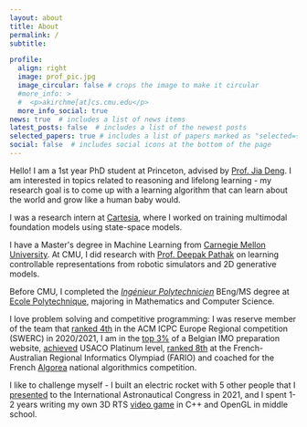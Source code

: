 ```yaml
---
layout: about
title: About
permalink: /
subtitle: 

profile:
  align: right
  image: prof_pic.jpg
  image_circular: false # crops the image to make it circular
  #more_info: >
  #  <p>akirchme[at]cs.cmu.edu</p>
  more_info_social: true
news: true  # includes a list of news items
latest_posts: false  # includes a list of the newest posts
selected_papers: true # includes a list of papers marked as "selected={true}"
social: false  # includes social icons at the bottom of the page
---
```


Hello! I am a 1st year PhD student at Princeton, advised by [Prof. Jia Deng](https://www.cs.princeton.edu/~jiadeng/).
I am interested in topics related to reasoning and lifelong learning - my research goal is to come up with a learning algorithm that can learn about the world and grow like a human baby would.

I was a research intern at [Cartesia](https://cartesia.ai/), where I worked on training multimodal foundation models using state-space models.

I have a Master's degree in Machine Learning from [Carnegie Mellon University](https://www.ml.cmu.edu). At CMU, I did research with [Prof. Deepak Pathak](https://www.cs.cmu.edu/~dpathak) on learning controllable representations from robotic simulators and 2D generative models.

Before CMU, I completed the [_Ingénieur Polytechnicien_](https://programmes.polytechnique.edu/en/ingenieur-polytechnicien-program/ingenieur-polytechnicien-program) BEng/MS degree at [Ecole Polytechnique](https://www.polytechnique.edu), majoring in Mathematics and Computer Science. 

I love problem solving and competitive programming: I was reserve member of the team that [ranked 4th](https://swerc.eu/2020/theme/scoreboard/index.html) in the ACM ICPC Europe Regional competition (SWERC) in 2020/2021, I am in the [top 3%](https://www.mathraining.be/users/363) of a Belgian IMO preparation website, [achieved](http://www.usaco.org/current/data/dec16_gold_results.html) USACO Platinum level, [ranked 8th](https://orac.amt.edu.au/fario/fario17results.html) at the French-Australian Regional Informatics Olympiad (FARIO) and coached for the French [Algorea](https://algorea.org) national algorithmics competition. 

I like to challenge myself - I built an electric rocket with 5 other people that I [presented](https://iafastro.directory/iac/paper/id/64940/summary/) to the International Astronautical Congress in 2021, and I spent 1-2 years writing my own 3D RTS [video game](https://bitbucket.org/akirchmeyer/astrowars/src/master/) in C++ and OpenGL in middle school.

<!-- 
Some papers I find exciting and would like to explore include: [DreamCoder](https://arxiv.org/abs/2006.08381), [Voyager](https://arxiv.org/abs/2305.16291), [MuZero](https://arxiv.org/abs/1911.08265) and [Generalist Neural Algorithmic Learner](https://arxiv.org/abs/2209.11142).

I also built an electric rocket that I [presented](https://iafastro.directory/iac/paper/id/64940/summary/) to the International Astronautical Congress.

My research interests lie at at the intersection of computer vision and artificial intelligence, . In particular, I am interested in 2D/3D scene understanding, self-supervised learning, multimodal machine learning in topics related to generalization and perception, with a focus on multimodal machine learning and 3D computer vision. 
-->
